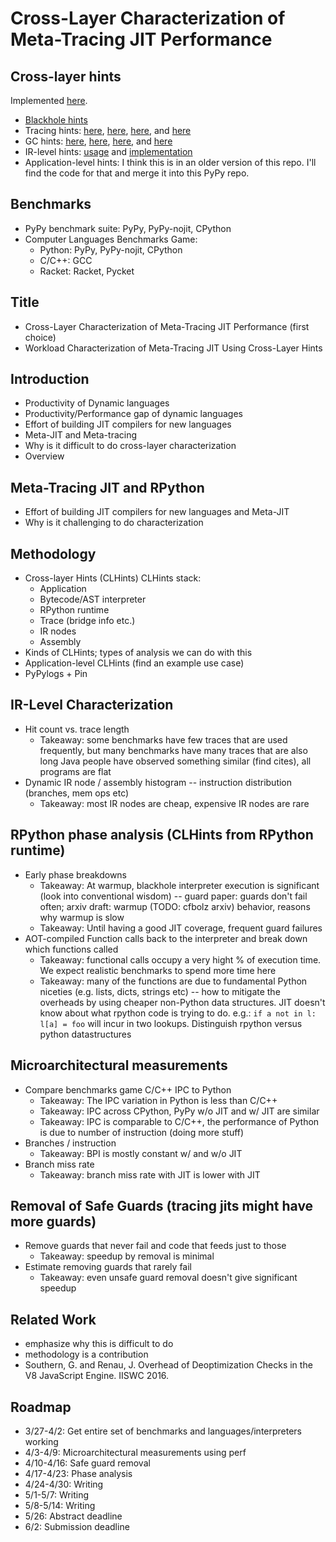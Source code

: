 # Cross-Layer Characterization of Meta-Tracing JIT Performance

## Cross-layer hints

Implemented
[here](https://github.com/cornell-brg/pypy/blob/master/rpython/rlib/pyxcel/hook.py).
 - [Blackhole hints](https://github.com/cornell-brg/pypy/blob/master/rpython/jit/metainterp/blackhole.py#L327-L340)
 - Tracing hints:
   [here](https://github.com/cornell-brg/pypy/blob/master/rpython/jit/metainterp/pyjitpl.py#L2374),
   [here](https://github.com/cornell-brg/pypy/blob/master/rpython/jit/metainterp/pyjitpl.py#L2392),
   [here](https://github.com/cornell-brg/pypy/blob/master/rpython/jit/metainterp/pyjitpl.py#L2412),
   and [here](https://github.com/cornell-brg/pypy/blob/master/rpython/jit/metainterp/pyjitpl.py#L2435)
 - GC hints:
   [here](https://github.com/cornell-brg/pypy/blob/master/rpython/memory/gc/incminimark.py#L1613),
   [here](https://github.com/cornell-brg/pypy/blob/master/rpython/memory/gc/incminimark.py#L1814),
   [here](https://github.com/cornell-brg/pypy/blob/master/rpython/memory/gc/incminimark.py#L2198),
   and [here](https://github.com/cornell-brg/pypy/blob/master/rpython/memory/gc/incminimark.py#L2414)
 - IR-level hints:
   [usage](https://github.com/cornell-brg/pypy/blob/master/rpython/jit/backend/x86/regalloc.py#L372) and
   [implementation](https://github.com/cornell-brg/pypy/blob/master/rpython/jit/backend/x86/assembler.py#L2765-L2767)
 - Application-level hints: I think this is in an older version of this
   repo. I'll find the code for that and merge it into this PyPy repo.

## Benchmarks

 - PyPy benchmark suite: PyPy, PyPy-nojit, CPython
 - Computer Languages Benchmarks Game:
    * Python: PyPy, PyPy-nojit, CPython
    * C/C++:  GCC
    * Racket: Racket, Pycket

## Title

 - Cross-Layer Characterization of Meta-Tracing JIT Performance (first
   choice)
 - Workload Characterization of Meta-Tracing JIT Using Cross-Layer Hints

## Introduction

 - Productivity of Dynamic languages
 - Productivity/Performance gap of dynamic languages
 - Effort of building JIT compilers for new languages
 - Meta-JIT and Meta-tracing
 - Why is it difficult to do cross-layer characterization
 - Overview

## Meta-Tracing JIT and RPython

 - Effort of building JIT compilers for new languages and Meta-JIT
 - Why is it challenging to do characterization

## Methodology

 - Cross-layer Hints (CLHints)
   CLHints stack:
    * Application
    * Bytecode/AST interpreter
    * RPython runtime
    * Trace (bridge info etc.)
    * IR nodes
    * Assembly
 - Kinds of CLHints; types of analysis we can do with this
 - Application-level CLHints (find an example use case)
 - PyPylogs + Pin

## IR-Level Characterization

 - Hit count vs. trace length
   * Takeaway: some benchmarks have few traces that are used frequently,
               but many benchmarks have many traces that are also long Java
               people have observed something similar (find cites), all
               programs are flat
 - Dynamic IR node / assembly histogram -- instruction distribution
   (branches, mem ops etc)
   * Takeaway: most IR nodes are cheap, expensive IR nodes are rare

## RPython phase analysis (CLHints from RPython runtime)

 - Early phase breakdowns
   * Takeaway: At warmup, blackhole interpreter execution is significant
               (look into conventional wisdom) -- guard paper: guards don't
               fail often; arxiv draft: warmup (TODO: cfbolz arxiv)
               behavior, reasons why warmup is slow
   * Takeaway: Until having a good JIT coverage, frequent guard failures
 - AOT-compiled Function calls back to the interpreter and break down
   which functions called
   * Takeaway: functional calls occupy a very hight % of execution time.
               We expect realistic benchmarks to spend more time here
   * Takeaway: many of the functions are due to fundamental Python niceties
               (e.g. lists, dicts, strings etc) -- how to mitigate the
               overheads by using cheaper non-Python data structures. JIT
               doesn't know about what rpython code is trying to do.
               e.g.:
               ```
               if a not in l:
                 l[a] = foo
               ```
               will incur in two lookups. Distinguish rpython versus python
               datastructures

## Microarchitectural measurements

 - Compare benchmarks game C/C++ IPC to Python
   * Takeaway: The IPC variation in Python is less than C/C++
   * Takeaway: IPC across CPython, PyPy w/o JIT and w/ JIT are similar
   * Takeaway: IPC is comparable to C/C++, the performance of Python is due
               to number of instruction (doing more stuff)
 - Branches / instruction
   * Takeaway: BPI is mostly constant w/ and w/o JIT
 - Branch miss rate
   * Takeaway: branch miss rate with JIT is lower with JIT 


## Removal of Safe Guards (tracing jits might have more guards)

 - Remove guards that never fail and code that feeds just to those
   * Takeaway: speedup by removal is minimal
 - Estimate removing guards that rarely fail
   * Takeaway: even unsafe guard removal doesn't give significant speedup

## Related Work

 - emphasize why this is difficult to do
 - methodology is a contribution
 - Southern, G. and Renau, J. Overhead of Deoptimization Checks in the V8
   JavaScript Engine. IISWC 2016.

## Roadmap

 - 3/27-4/2: Get entire set of benchmarks and languages/interpreters working
 - 4/3-4/9: Microarchitectural measurements using perf
 - 4/10-4/16: Safe guard removal
 - 4/17-4/23: Phase analysis
 - 4/24-4/30: Writing
 - 5/1-5/7: Writing
 - 5/8-5/14: Writing
 - 5/26: Abstract deadline
 - 6/2: Submission deadline

